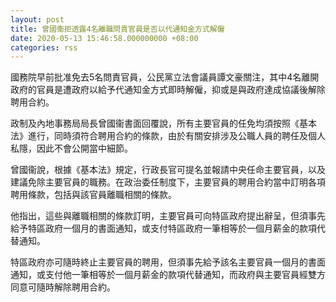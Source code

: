 ```yaml
---
layout: post
title: 曾國衞拒透露4名離職問責官員是否以代通知金方式解僱
date: 2020-05-13 15:46:58.000000000 +08:00
categories: rss
---
```


國務院早前批准免去5名問責官員，公民黨立法會議員譚文豪關注，其中4名離開政府的官員是遭政府以給予代通知金方式即時解僱，抑或是與政府達成協議後解除聘用合約。

政制及內地事務局局長曾國衞書面回覆說，所有主要官員的任免均須按照《基本法》進行，同時須符合聘用合約的條款，由於有關安排涉及公職人員的聘任及個人私隱，因此不會公開當中細節。

曾國衞說，根據《基本法》規定，行政長官可提名並報請中央任命主要官員，以及建議免除主要官員的職務。在政治委任制度下，主要官員的聘用合約當中訂明各項聘用條款，包括與該官員離職相關的條款。

他指出，這些與離職相關的條款訂明，主要官員可向特區政府提出辭呈，但須事先給予特區政府一個月的書面通知，或支付特區政府一筆相等於一個月薪金的款項代替通知。

特區政府亦可隨時終止主要官員的聘用，但須事先給予該名主要官員一個月的書面通知，或支付他一筆相等於一個月薪金的款項代替通知，而政府與主要官員經雙方同意可隨時解除聘用合約。

